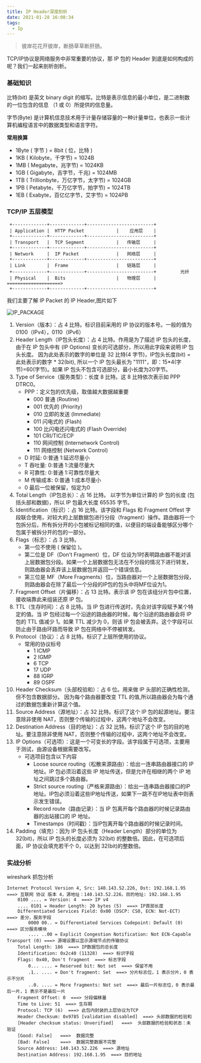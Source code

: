 ```yaml
---
title: IP Header深度剖析
date: 2021-01-28 16:08:34
tags: 
  - Ip
---
```


> 彼岸花花开彼岸，断肠草草断肝肠。

 TCP/IP协议是网络服务中非常重要的协议，那 IP 包的 Header 到底是如何构成的呢？我们一起来剖析剖析。

<!-- more -->

### 基础知识

比特(bit) 是英文 binary digit 的缩写。比特是表示信息的最小单位，是二进制数的一位包含的信息 （1 或 0）所提供的信息量。

字节(Byte) 是计算机信息技术用于计量存储容量的一种计量单位，也表示一些计算机编程语言中的数据类型和语言字符。

**常用换算**

* 1Byte ( 字节 ) = 8bit ( 位，比特 ) 
* 1KB ( Kilobyte，千字节) = 1024B 
* 1MB ( Megabyte，兆字节) = 1024KB 
* 1GB ( Gigabyte，吉字节，千兆) = 1024MB 
* 1TB ( Trillionbyte，万亿字节，太字节) = 1024GB
* 1PB ( Petabyte，千万亿字节，拍字节) = 1024TB 
* 1EB ( Exabyte，百亿亿字节，艾字节) = 1024PB




### TCP/IP 五层模型

```
 +-------------+-------------+-------------------------+
 | Application |  HTTP Packet            |    应用层    |
 +-------------+-------------+-------------------------+
 | Transport   |  TCP Segment            |   传输层     |
 +-------------+-------------+-------------------------+
 | Network     |  IP Packet              |   网络层     |
 +-------------+-------------+-------------------------+
 | Link        |  Frame                  |   链路层     |
 +-------------+-------------+-------------------------+         光纤
 | Physical    |  Bits                   |   物理层     |   ====================> 
 +-------------+-------------+-------------------------+
```

我们主要了解 IP Packet 的 IP Header,图片如下

![IP_PACKAGE](https://s3.ax1x.com/2021/01/28/y98a4S.png)

1. Version（版本）：占 4 比特。标识目前采用的 IP 协议的版本号。一般的值为 0100（IPv4），0110（IPv6）
2. Header Length（IP包头长度）：占 4 比特。作用是为了描述 IP 包头的长度，由于在 IP 包头中有 (IP Options) 变长的可选部分，所以用此字段来说明 IP 包头长度。 因为此处表示的数字的单位是 32 比特(4 字节)，IP包头长度(bit) = 此处表示的数字 * 32(bit), 所以一个 IP 包头最长为 "1111"，即：15*4(字节)=60(字节)。如果 IP 包头不包含可选部分，最小长度为20字节。
3. Type of Service（服务类型）：长度 8 比特。这 8 比特依次表示如 PPP DTRC0。
    * PPP：定义包的优先级，取值越大数据越重要
        - 000 普通 (Routine)
        - 001 优先的 (Priority)
        - 010 立即的发送 (Immediate)
        - 011 闪电式的 (Flash)
        - 100 比闪电还闪电式的 (Flash Override)
        - 101 CRI/TIC/ECP
        - 110 网间控制 (Internetwork Control)
        - 111 网络控制 (Network Control)
    * D 时延: 0:普通 1:延迟尽量小
    * T 吞吐量: 0:普通 1:流量尽量大
    * R 可靠性: 0:普通 1:可靠性尽量大
    * M 传输成本: 0:普通 1:成本尽量小
    * 0 最后一位被保留，恒定为0
4. Total Length（IP包总长）：占 16 比特。 以字节为单位计算的 IP 包的长度 (包括头部和数据)，所以 IP 包最大长度 65535 字节。
5. Identification（标识）：占 16 比特。该字段和 Flags 和 Fragment Offest 字段联合使用，对较大的上层数据包进行分段（fragment）操作。路由器将一个包拆分后，所有拆分开的小包被标记相同的值，以便目的端设备能够区分哪个包属于被拆分开的包的一部分。
6. Flags（标志）：占 3 比特。
    * 第一位不使用 ( 保留位 )。
    * 第二位是 DF（Don't Fragment）位，DF 位设为1时表明路由器不能对该上层数据包分段。如果一个上层数据包无法在不分段的情况下进行转发，则路由器会丢弃该上层数据包并返回一个错误信息。
    * 第三位是 MF（More Fragments）位，当路由器对一个上层数据包分段，则路由器会在除了最后一个分段的IP包的包头中将MF位设为1。
7. Fragment Offset（片偏移）：占 13 比特。表示该 IP 包在该组分片包中位置，接收端靠此来组装还原 IP 包。
8. TTL（生存时间）：占 8 比特。当 IP 包进行传送时，先会对该字段赋予某个特定的值。当 IP 包经过每一个沿途的路由器的时候，每个沿途的路由器会将 IP 包的 TTL 值减少 1。如果 TTL 减少为 0，则该 IP 包会被丢弃。这个字段可以防止由于路由环路而导致 IP 包在网络中不停被转发。
9. Protocol（协议）：占 8 比特。标识了上层所使用的协议。
    * 常用的协议标号
        - 1    ICMP
        - 2    IGMP
        - 6    TCP
        - 17   UDP
        - 88   IGRP
        - 89   OSPF
10. Header Checksum（头部校验和）：占 6 位。用来做 IP 头部的正确性检测，但不包含数据部分。 因为每个路由器要改变 TTL 的值,所以路由器会为每个通过的数据包重新计算这个值。
11. Source Address（源地址）：占 32 比特。标识了这个 IP 包的起源地址。要注意除非使用 NAT，否则整个传输的过程中，这两个地址不会改变。
12. Destination Address（目的地址）：占 32 比特。标识了这个 IP 包的目的地址。要注意除非使用 NAT，否则整个传输的过程中，这两个地址不会改变。
13. IP Options（可选项）：这是一个可变长的字段。该字段属于可选项，主要用于测试，由源设备根据需要改写。
    * 可选项目包含以下内容
        - Loose source routing（松散来源路由）：给出一连串路由器接口的 IP 地址。IP 包必须沿着这些 IP 地址传送，但是允许在相继的两个 IP 地址之间跳过多个路由器。
        - Strict source routing（严格来源路由）：给出一连串路由器接口的IP地址。IP包必须沿着这些IP地址传送，如果下一跳不在IP地址表中则表示发生错误。
        - Record route（路由记录）：当 IP 包离开每个路由器的时候记录路由器的出站接口的 IP 地址。
        - Timestamps（时间戳）：当IP包离开每个路由器的时候记录时间。
14. Padding（填充）：因为 IP 包头长度（Header Length）部分的单位为 32(bit)，所以 IP 包头的长度必须为 32(bit) 的整数倍。因此，在可选项后面，IP 协议会填充若干个 0，以达到 32(bit)的整数倍。 

### 实战分析

wireshark 抓包分析

```
Internet Protocol Version 4, Src: 140.143.52.226, Dst: 192.168.1.95  ===> 互联网 协议 版本 4，源地址：140.143.52.226，目的地址: 192.168.1.95
    0100 .... = Version: 4  ===> IP v4
    .... 0101 = Header Length: 20 bytes (5)  ===> IP首部长度
    Differentiated Services Field: 0x00 (DSCP: CS0, ECN: Not-ECT)  ===> 差分，服务字段
        0000 00.. = Differentiated Services Codepoint: Default (0)   ===> 区分服务模块
        .... ..00 = Explicit Congestion Notification: Not ECN-Capable Transport (0) ===> 源端设置以显示源端节点的传输协议
    Total Length: 186  ===> IP数据包的总长度
    Identification: 0x2c40 (11328)  ===> 标识字段
    Flags: 0x40, Don't fragment  ===> 标志字段
        0... .... = Reserved bit: Not set  ===> 保留不用
        .1.. .... = Don't fragment: Set  ===> 分片标志位，1 表示分片，0 表示不分片
        ..0. .... = More fragments: Not set  ===> 最后一片标志位，0 表示最后一片，1 表示不是最后一片
    Fragment Offset: 0  ===> 分段偏移量
    Time to Live: 51  ===> 生存期
    Protocol: TCP (6)  ===> 此包内封装的上层协议为TCP 
    Header Checksum: 0x9785 [validation disabled]  ===> 头部数据的检验和
    [Header checksum status: Unverified]   ===>  头部数据的检验和状态：未验证
    [Good: False]   ===>  数据完整
    [Bad: False]    ===>  数据完整数据不完整
    Source Address: 140.143.52.226  ===> 源地址
    Destination Address: 192.168.1.95  ===> 目的地址
```